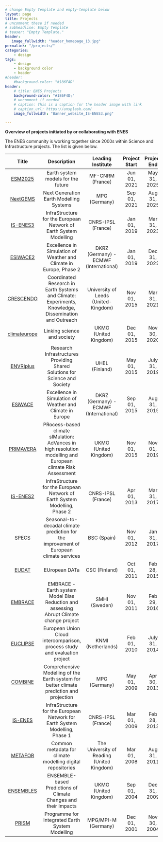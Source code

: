 ```yaml
---
# change Empty Template and empty-template below
layout: page
title: Projects
# uncomment these if needed
# subheadline: Empty Template
# teaser: "Empty Template."
header:
   image_fullwidth: "header_homepage_13.jpg"
permalink: "/projects/"
categories:
    - design
tags:
    - design
    - background color
    - header
#header:
    #background-color: "#186F4D"
header:
    # title: ENES Projects
    background-color: "#186F4D;"
    # uncomment if needed
    # caption: This is a caption for the header image with link
    # caption_url: https://unsplash.com/
    image_fullwidth: "Banner_website_IS-ENES3.png"

---
```


**Overview of projects initiated by or collaborating with ENES**

The ENES community is working together since 2000s within Science and Infrastructure projects. The list is given below. 

Title	| Description | Leading Institute | Project Start | Project End
:-------: | :---------: | :-----------:|:----------------:|:----------------:
[ESM2025](https://is-enes3.github.io/IS-ENES-Portal-Website/projects-detailed#esm2025) | Earth system models for the future | MF-CNRM (France) |  Jun 01, 2021 | May 31, 2025
[NextGEMS](https://is-enes3.github.io/IS-ENES-Portal-Website/projects-detailed#nextgems) | Next Generation Earth Modelling Systems | MPG (Germany) | Sep 01, 2021 | Aug 31, 2025
[IS-ENES3](https://is-enes3.github.io/IS-ENES-Portal-Website/projects-detailed#isenes3) | InfraStructure for the European Network of Earth System Modelling | CNRS-IPSL (France) | Jan 01, 2019 | Mar 31, 2023
[ESiWACE2](https://is-enes3.github.io/IS-ENES-Portal-Website/projects-detailed#esiwace2) | Excellence in Simulation of Weather and Climate in Europe, Phase 2	| DKRZ (Germany) - ECMWF (International) | Jan 01, 2019 | Dec 31, 2022
[CRESCENDO](https://is-enes3.github.io/IS-ENES-Portal-Website/projects-detailed#crescendo) | Coordinated Research in Earth Systems and Climate: Experiments, Knowledge, Dissemination and Outreach | University of Leeds (United-Kingdom) | Nov 01, 2015 | Mar 31, 2021
[climateurope](https://is-enes3.github.io/IS-ENES-Portal-Website/projects-detailed#climateurope) | Linking science and society | UKMO (United Kingdom) | Dec 01, 2015 | Nov 30, 2020
[ENVRIplus](https://is-enes3.github.io/IS-ENES-Portal-Website/projects-detailed#envriplus) | Research Infrastructures Providing Shared Solutions for Science and Society | UHEL (Finland) | May 01, 2015 | July 31, 2019
[ESiWACE](https://is-enes3.github.io/IS-ENES-Portal-Website/projects-detailed#esiwace) | Excellence in Simulation of Weather and Climate in Europe | DKRZ (Germany) - ECMWF (International) | Sep 01, 2015 | Aug 31, 2019
[PRIMAVERA](https://is-enes3.github.io/IS-ENES-Portal-Website/projects-detailed#primavera) | PRocess-based climate sIMulation: AdVances in high resolution modelling and European climate Risk Assessment | UKMO (United Kingdom) | Nov 01, 2015 | Nov 01, 2019
[IS-ENES2](https://is-enes3.github.io/IS-ENES-Portal-Website/projects-detailed#isenes2) | InfraStructure for the European Network of Earth System Modelling, Phase 2 | CNRS-IPSL (France) | Apr 01, 2013 | Mar 31, 2017
[SPECS](https://is-enes3.github.io/IS-ENES-Portal-Website/projects-detailed#specs) | Seasonal-to-decadal climate prediction for the improvement of European climate services | BSC (Spain) | Nov 01, 2012 | Jan 31, 2017 
[EUDAT](https://is-enes3.github.io/IS-ENES-Portal-Website/projects-detailed#eudat) | EUropean DATa | CSC (Finland) | Oct 01, 2011	| Feb 28, 2015
[EMBRACE](https://is-enes3.github.io/IS-ENES-Portal-Website/projects-detailed#embrace) | EMBRACE - Earth system Model Bias Reduction and assessing Abrupt Climate change project | SMHI (Sweden) | Nov 01, 2011 | Feb 29, 2016
[EUCLIPSE](https://is-enes3.github.io/IS-ENES-Portal-Website/projects-detailed#euclipse) | European Union Cloud intercomparison, process study and evaluation project | KNMI (Netherlands) | Feb 01, 2010 | July 31, 2014
[COMBINE](https://is-enes3.github.io/IS-ENES-Portal-Website/projects-detailed#combine) | Comprehensive Modelling of the Earth system for better climate prediction and projection | MPG (Germany) | May 01, 2009 | Apr 30, 2013
[IS-ENES](https://is-enes3.github.io/IS-ENES-Portal-Website/projects-detailed#isenes) | InfraStructure for the European Network for Earth System Modelling, Phase 1 | CNRS-IPSL (France) | Mar 01, 2009 | Feb 28, 2013
[METAFOR](https://is-enes3.github.io/IS-ENES-Portal-Website/projects-detailed#metafor) | Common metadata for climate modelling digital repositories | The University of Reading (United Kingdom) | Mar 01, 2008 | Aug 31, 2011
[ENSEMBLES](https://is-enes3.github.io/IS-ENES-Portal-Website/projects-detailed#ensembles) | ENSEMBLE-based Predictions of Climate Changes and their Impacts | UKMO (United Kingdom) | Sep 01, 2004 | Dec 31, 2009
[PRISM](https://is-enes3.github.io/IS-ENES-Portal-Website/projects-detailed#prism) | Programme for Integrated Earth System Modelling | MPG/MPI-M (Germany) | Dec 01, 2001 | Nov 30, 2004
